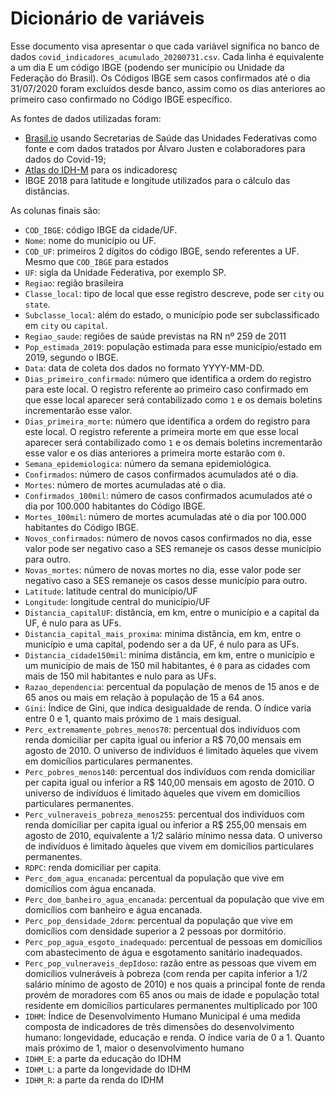 # Dicionário de variáveis

Esse documento visa apresentar o que cada variàvel significa no banco de dados `covid_indicadores_acumulado_20200731.csv`. Cada linha é equivalente a um dia E um código IBGE (podendo ser município ou Unidade da Federação do Brasil). Os Códigos IBGE sem casos confirmados até o dia 31/07/2020 foram excluídos desde banco, assim como os dias anteriores ao primeiro caso confirmado no Código IBGE específico. 

As fontes de dados utilizadas foram:
- [Brasil.io](https://brasil.io/home/) usando Secretarias de Saúde das Unidades Federativas como fonte e com dados tratados por Álvaro Justen
e colaboradores para dados do Covid-19;
- [Atlas do IDH-M](http://atlasbrasil.org.br/2013/) para os indicadoresç
- IBGE 2018 para latitude e longitude utilizados para o cálculo das distâncias.

As colunas finais são:
- `COD_IBGE`: código IBGE da cidade/UF.
- `Nome`: nome do município ou UF.
- `COD_UF`: primeiros 2 dígitos do código IBGE, sendo referentes a UF. Mesmo que `COD_IBGE` para estados 
- `UF`: sigla da Unidade Federativa, por exemplo SP.
- `Regiao`: região brasileira
- `Classe_local`: tipo de local que esse registro descreve, pode ser `city` ou
  `state`.
- `Subclasse_local`: além do estado, o município pode ser subclassificado em `city` ou `capital`.
- `Regiao_saude`: regiões de saúde previstas na RN nº 259 de 2011
- `Pop_estimada_2019`: população estimada para esse município/estado em
  2019, segundo o IBGE.
- `Data`: data de coleta dos dados no formato YYYY-MM-DD.
- `Dias_primeiro_confirmado`: número que identifica a ordem do registro para este
  local. O registro referente ao primeiro caso confirmado em que esse local aparecer
  será contabilizado como `1` e os demais boletins incrementarão esse valor.
- `Dias_primeira_morte`: número que identifica a ordem do registro para este
  local. O registro referente a primeira morte em que esse local aparecer
  será contabilizado como `1` e os demais boletins incrementarão esse valor e os dias anteriores a primeira morte estarão com `0`.
- `Semana_epidemiologica`: número da semana epidemiológica.
- `Confirmados`: número de casos confirmados acumulados até o dia.
- `Mortes`: número de mortes acumuladas até o dia.
- `Confirmados_100mil`: número de casos confirmados acumulados até o dia por 100.000 habitantes do Código IBGE.
- `Mortes_100mil`: número de mortes acumuladas até o dia por 100.000 habitantes do Código IBGE.
- `Novos_confirmados`: número de novos casos confirmados no dia, esse valor pode ser negativo caso a SES remaneje os casos desse município para outro.
- `Novas_mortes`: número de novas mortes no dia, esse valor pode ser negativo caso a SES remaneje os casos desse município para outro.
- `Latitude`: latitude central do município/UF
- `Longitude`: longitude central do município/UF
- `Distancia_capitalUF`: distância, em km, entre o município e a capital da UF, é nulo para as UFs.
- `Distancia_capital_mais_proxima`: minima distância, em km, entre o município e uma capital, podendo ser a da UF, é nulo para as UFs.
- `Distancia_cidade150mil`: minima distância, em km, entre o município e um município de mais de 150 mil habitantes, é `0` para as cidades com mais de 150 mil habitantes e nulo para as UFs.
- `Razao_dependencia`: percentual da população de menos de 15 anos e de 65 anos ou mais em relação à população de 15 a 64 anos.
- `Gini`: Índice de Gini, que indica desigualdade de renda. O índice varia entre 0 e 1, quanto mais próximo de `1` mais desigual.
- `Perc_extremamente_pobres_menos70`: percentual dos indivíduos com renda domiciliar per capita igual ou inferior a R$ 70,00 mensais em agosto de 2010. O universo de indivíduos é limitado àqueles que vivem em domicílios particulares permanentes.
- `Perc_pobres_menos140`: percentual dos indivíduos com renda domiciliar per capita igual ou inferior a R$ 140,00 mensais em agosto de 2010. O universo de indivíduos é limitado àqueles que vivem em domicílios particulares permanentes.
- `Perc_vulneraveis_pobreza_menos255`: percentual dos indivíduos com renda domiciliar per capita igual ou inferior a R$ 255,00 mensais em agosto de 2010, equivalente a 1/2 salário mínimo nessa data. O universo de indivíduos é limitado àqueles que vivem em domicílios particulares permanentes.
- `RDPC`: renda domiciliar per capita.
- `Perc_dom_agua_encanada`: percentual da população que vive em domicílios com água encanada.
- `Perc_dom_banheiro_agua_encanada`: percentual da população que vive em domicílios com banheiro e água encanada.
- `Perc_pop_densidade_2dorm`: percentual da população que vive em domicílios com densidade superior a 2 pessoas por dormitório.
- `Perc_pop_agua_esgoto_inadequado`: percentual de pessoas em domicílios com abastecimento de água e esgotamento sanitário inadequados.
- `Perc_pop_vulneraveis_depIdoso`: razão entre as pessoas que vivem em domicílios vulneráveis à pobreza (com renda per capita inferior a 1/2 salário mínimo de agosto de 2010) e nos quais a principal fonte de renda provém de moradores com 65 anos ou mais de idade e população total residente em domicílios particulares permanentes multiplicado por 100
- `IDHM`: Índice de Desenvolvimento Humano Municipal é uma medida composta de indicadores de três dimensões do desenvolvimento humano: longevidade, educação e renda. O índice varia de 0 a 1. Quanto mais próximo de 1, maior o desenvolvimento humano 
- `IDHM_E`: a parte da educação do IDHM 
- `IDHM_L`: a parte da longevidade do IDHM
- `IDHM_R`: a parte da renda do IDHM
